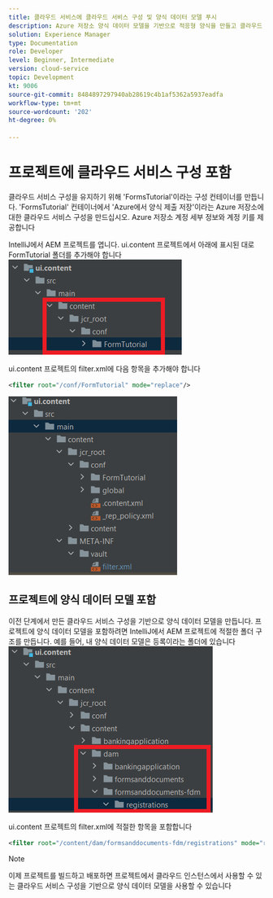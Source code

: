 ```yaml
---
title: 클라우드 서비스에 클라우드 서비스 구성 및 양식 데이터 모델 푸시
description: Azure 저장소 양식 데이터 모델을 기반으로 적응형 양식을 만들고 클라우드 인스턴스에 푸시합니다.
solution: Experience Manager
type: Documentation
role: Developer
level: Beginner, Intermediate
version: cloud-service
topic: Development
kt: 9006
source-git-commit: 8484897297940ab28619c4b1af5362a5937eadfa
workflow-type: tm+mt
source-wordcount: '202'
ht-degree: 0%

---
```



# 프로젝트에 클라우드 서비스 구성 포함

클라우드 서비스 구성을 유지하기 위해 &#39;FormsTutorial&#39;이라는 구성 컨테이너를 만듭니다. &#39;FormsTutorial&#39; 컨테이너에서 &#39;Azure에서 양식 제출 저장&#39;이라는 Azure 저장소에 대한 클라우드 서비스 구성을 만드십시오. Azure 저장소 계정 세부 정보와 계정 키를 제공합니다

IntelliJ에서 AEM 프로젝트를 엽니다. ui.content 프로젝트에서 아래에 표시된 대로 FormTutorial 폴더를 추가해야 합니다
![cloud-services-configuration](assets/cloud-services-configuration.png)

ui.content 프로젝트의 filter.xml에 다음 항목을 추가해야 합니다

```xml
<filter root="/conf/FormTutorial" mode="replace"/>
```

![filter-xml](assets/ui-content-filter.png)

## 프로젝트에 양식 데이터 모델 포함

이전 단계에서 만든 클라우드 서비스 구성을 기반으로 양식 데이터 모델을 만듭니다. 프로젝트에 양식 데이터 모델을 포함하려면 IntelliJ에서 AEM 프로젝트에 적절한 폴더 구조를 만듭니다. 예를 들어, 내 양식 데이터 모델은 등록이라는 폴더에 있습니다
![fdm-content](assets/ui-content-fdm.png)

ui.content 프로젝트의 filter.xml에 적절한 항목을 포함합니다

```xml
<filter root="/content/dam/formsanddocuments-fdm/registrations" mode="replace"/>
```


>[!NOTE]
>
>이제 프로젝트를 빌드하고 배포하면 프로젝트에서 클라우드 인스턴스에서 사용할 수 있는 클라우드 서비스 구성을 기반으로 양식 데이터 모델을 사용할 수 있습니다
